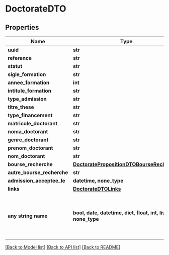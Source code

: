 # DoctorateDTO


## Properties
Name | Type | Description | Notes
------------ | ------------- | ------------- | -------------
**uuid** | **str** |  | 
**reference** | **str** |  | 
**statut** | **str** |  | 
**sigle_formation** | **str** |  | 
**annee_formation** | **int** |  | 
**intitule_formation** | **str** |  | 
**type_admission** | **str** |  | 
**titre_these** | **str** |  | 
**type_financement** | **str** |  | 
**matricule_doctorant** | **str** |  | 
**noma_doctorant** | **str** |  | 
**genre_doctorant** | **str** |  | 
**prenom_doctorant** | **str** |  | 
**nom_doctorant** | **str** |  | 
**bourse_recherche** | [**DoctoratePropositionDTOBourseRecherche**](DoctoratePropositionDTOBourseRecherche.md) |  | [optional] 
**autre_bourse_recherche** | **str** |  | [optional] 
**admission_acceptee_le** | **datetime, none_type** |  | [optional] 
**links** | [**DoctorateDTOLinks**](DoctorateDTOLinks.md) |  | [optional] 
**any string name** | **bool, date, datetime, dict, float, int, list, str, none_type** | any string name can be used but the value must be the correct type | [optional]

[[Back to Model list]](../README.md#documentation-for-models) [[Back to API list]](../README.md#documentation-for-api-endpoints) [[Back to README]](../README.md)


